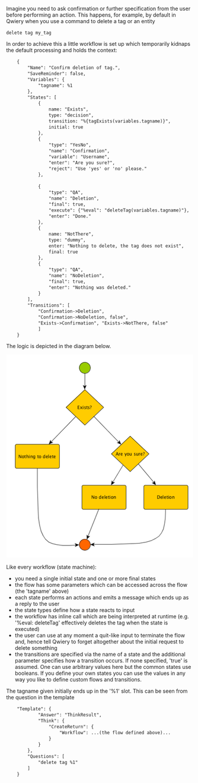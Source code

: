 
Imagine you need to ask confirmation or further specification from the user before performing an action. This happens, for example, by default in Qwiery when you use a command to delete a tag or an entity

    delete tag my_tag
    
In order to achieve this a little workflow is set up which temporarily kidnaps the default processing and holds the context:


        {
            "Name": "Confirm deletion of tag.",
            "SaveReminder": false,            
            "Variables": {
                "tagname": %1
            },
            "States": [
                {
                    name: "Exists",
                    type: "decision",
                    transition: "%{tagExists(variables.tagname)}",
                    initial: true
                },
                {
                    "type": "YesNo",
                    "name": "Confirmation",
                    "variable": "Username",
                    "enter": "Are you sure?",
                    "reject": "Use 'yes' or 'no' please."
                },

                {
                    "type": "QA",
                    "name": "Deletion",
                    "final": true,
                    "execute": {"%eval": "deleteTag(variables.tagname)"},
                    "enter": "Done."
                },
                {
                    name: "NotThere",
                    type: "dummy",
                    enter: "Nothing to delete, the tag does not exist",
                    final: true
                },
                {
                    "type": "QA",
                    "name": "NoDeletion",
                    "final": true,
                    "enter": "Nothing was deleted."
                }
            ],
            "Transitions": [
                "Confirmation->Deletion",
                "Confirmation->NoDeletion, false",
                "Exists->Confirmation", "Exists->NotThere, false"
                ]
        }
        

The logic is depicted in the diagram below. 

![Confirmation flow](./images/ConfirmationFlow.png)

Like every workflow (state machine):

- you need a single initial state and one or more final states
- the flow has some parameters which can be accessed across the flow (the 'tagname' above)
- each state performs an actions and emits a message which ends up as a reply to the user
- the state types define how a state reacts to input
- the workflow has inline call which are being interpreted at runtime (e.g. '%eval: deleteTag' effectively deletes the tag when the state is executed)
- the user can use at any moment a quit-like input to terminate the flow and, hence tell Qwiery to forget altogether about the initial request to delete something
- the transitions are specified via the name of a state and the additional parameter specifies how a transition occurs. If none specified, 'true' is assumed. One can use arbitrary values here but the common states use booleans. If you define your own states you can use the values in any way you like to define custom flows and transitions.

The tagname given initially ends up in the '%1' slot. This can be seen from the question in the template

        "Template": {
                "Answer": "ThinkResult",
                "Think": {
                    "CreateReturn": {
                        "Workflow": ...(the flow defined above)...
                    }
                }
            },
            "Questions": [
                "delete tag %1"
            ]
        }
        
        